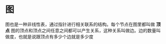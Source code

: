 # 图
图也是一种非线性表，通过指针进行相关联系的结构。每个节点在图里都叫做 **顶点**
图的顶点和顶点之间任意之间都可以产生关系，这种关系叫做边。边的数量叫做度，也就是说跟顶点有多少个边就是多少度
